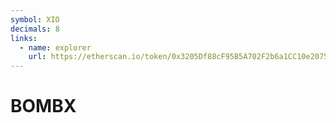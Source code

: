 ```yaml
---
symbol: XIO
decimals: 8
links:
  - name: explorer
    url: https://etherscan.io/token/0x3205Df88cF95B5A702F2b6a1CC10e2075f54387c
---
```


# BOMBX
